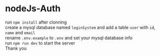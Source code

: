 # nodeJs-Auth
run `npm install` after clonning <br>
create a mysql database named `loginSystem` and add a table `user` with `id`, `name` and `email` <br>
rename `.env.example` to `.env` and set your mysql database info <br>
run `npm run dev` to start the server <br>
Thank you
